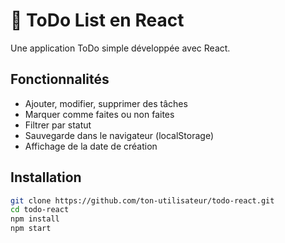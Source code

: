 # 📝 ToDo List en React

Une application ToDo simple développée avec React.

## Fonctionnalités

- Ajouter, modifier, supprimer des tâches
- Marquer comme faites ou non faites
- Filtrer par statut
- Sauvegarde dans le navigateur (localStorage)
- Affichage de la date de création

## Installation

```bash
git clone https://github.com/ton-utilisateur/todo-react.git
cd todo-react
npm install
npm start
